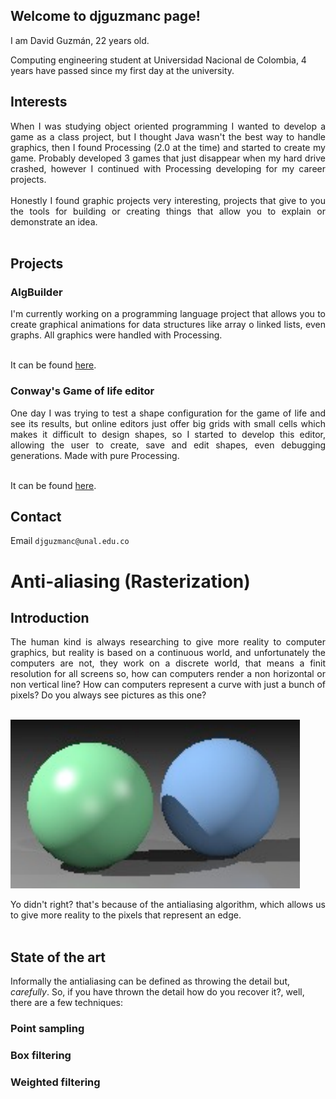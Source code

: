 ## Welcome to djguzmanc page!

I am David Guzmán, 22 years old. 

Computing engineering student at Universidad Nacional de Colombia, 4 years have passed since my first day at the university.

## Interests

<div style="text-align: justify">
When I was studying object oriented programming I wanted to develop a game as a class project, but I thought Java wasn't the best way to handle graphics, then I found Processing (2.0 at the time) and started to create my game. Probably developed 3 games that just disappear when my hard drive crashed, however I continued with Processing developing for my career projects.
</div><br>

<div style="text-align: justify">
Honestly I found graphic projects very interesting, projects that give to you the tools for building or creating things that allow you to explain or demonstrate an idea.
</div><br>

## Projects

### AlgBuilder

<div style="text-align: justify">
I'm currently working on a programming language project that allows you to create graphical animations for data structures like array o linked lists, even graphs. All graphics were handled with Processing.
</div><br>

It can be found [here](https://github.com/djguzmanc/AlgBuilder).

### Conway's Game of life editor

<div style="text-align: justify">
One day I was trying to test a shape configuration for the game of life and see its results, but online editors just offer big grids with small cells which makes it difficult to design shapes, so I started to develop this editor, allowing the user to create, save and edit shapes, even debugging generations. Made with pure Processing.
</div><br>

It can be found [here](https://github.com/djguzmanc/GameOfLife).

## Contact

Email `djguzmanc@unal.edu.co`

# Anti-aliasing (Rasterization)

## Introduction
<div style="text-align: justify">
The human kind is always researching to give more reality to computer graphics, but reality is based on a continuous world, and unfortunately the computers are not, they work on a discrete world, that means a finit resolution for all screens so, how can computers render a non horizontal or non vertical line? How can computers represent a curve with just a bunch of pixels? Do you always see pictures as this one?
</div><br>

![Alt text](/images/img.PNG)

<div style="text-align: justify">
Yo didn't right? that's because of the antialiasing algorithm, which allows us to give more reality to the pixels that represent an edge.
</div><br>

## State of the art

Informally the antialiasing can be defined as throwing the detail but, _carefully_. So, if you have thrown the detail how do you recover it?, well, there are a few techniques:

### Point sampling

### Box filtering

### Weighted filtering

<!---

You can use the [editor on GitHub](https://github.com/djguzmanc/djguzmanc.github.io/edit/master/README.md) to maintain and preview the content for your website in Markdown files.



### Markdown

Markdown is a lightweight and easy-to-use syntax for styling your writing. It includes conventions for

```markdown
Syntax highlighted code block

# Header 1
## Header 2
### Header 3

- Bulleted
- List

1. Numbered
2. List

**Bold** and _Italic_ and `Code` text

[Link](url) and ![Image](src)
```

For more details see [GitHub Flavored Markdown](https://guides.github.com/features/mastering-markdown/).

### Jekyll Themes

Your Pages site will use the layout and styles from the Jekyll theme you have selected in your [repository settings](https://github.com/djguzmanc/djguzmanc.github.io/settings). The name of this theme is saved in the Jekyll `_config.yml` configuration file.

### Support or Contact

Having trouble with Pages? Check out our [documentation](https://help.github.com/categories/github-pages-basics/) or [contact support](https://github.com/contact) and we’ll help you sort it out.

--->

